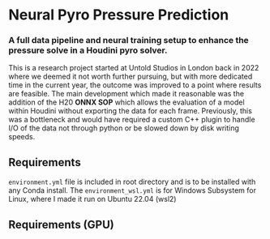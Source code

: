 # Neural Pyro Pressure Prediction
### A full data pipeline and neural training setup to enhance the pressure solve in a Houdini pyro solver.

This is a research project started at Untold Studios in London back in 2022 where we deemed it not worth further pursuing, but with more dedicated time in the current year, the outcome was improved to a point where results are feasible. 
The main development which made it reasonable was the addition of the H20 **ONNX SOP** which allows the evaluation of a model within Houdini without exporting the data for each frame. Previously, this was a bottleneck and would have required a custom C++ plugin to handle I/O of the data not through python or be slowed down by disk writing speeds.

## Requirements
`environment.yml` file is included in root directory and is to be installed with any Conda install. 
The `environment_wsl.yml` is for Windows Subsystem for Linux, where I made it run on Ubuntu 22.04 (wsl2)

## Requirements (GPU)
